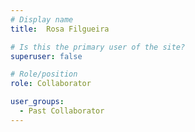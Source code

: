 ```yaml
---
# Display name
title:  Rosa Filgueira

# Is this the primary user of the site?
superuser: false

# Role/position
role: Collaborator

user_groups:
  - Past Collaborator
---
```

